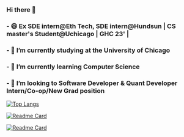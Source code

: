 
### Hi there 👋
### - 😄 Ex SDE intern@Eth Tech, SDE intern@Hundsun | CS master's Student@Uchicago | GHC 23' |
### - 🔭 I’m currently studying at the University of Chicago
### - 🌱 I’m currently learning Computer Science
### - 👯 I’m looking to Software Developer & Quant Developer Intern/Co-op/New Grad position



[![Top Langs](https://github-readme-stats.vercel.app/api/top-langs/?username=YUeQiii)](https://github.com/anuraghazra/github-readme-stats)

[![Readme Card](https://github-readme-stats.vercel.app/api/pin/?username=YUeQiii&repo=Annotator)](https://github.com/YUeQiii/Annotator)

[![Readme Card](https://github-readme-stats.vercel.app/api/pin/?username=YUeQiii&repo=Project_Management_Tool)](https://github.com/YUeQiii/Project_Management_Tool)


<!--
**YUeQiii/YUeQiii** is a ✨ _special_ ✨ repository because its `README.md` (this file) appears on your GitHub profile.

Here are some ideas to get you started:

- 🔭 I’m currently working on ...
- 🌱 I’m currently learning ...
- 👯 I’m looking to collaborate on ...
- 🤔 I’m looking for help with ...
- 💬 Ask me about ...
- 📫 How to reach me: ...
- 😄 Pronouns: ...
- ⚡ Fun fact: ...
-->
